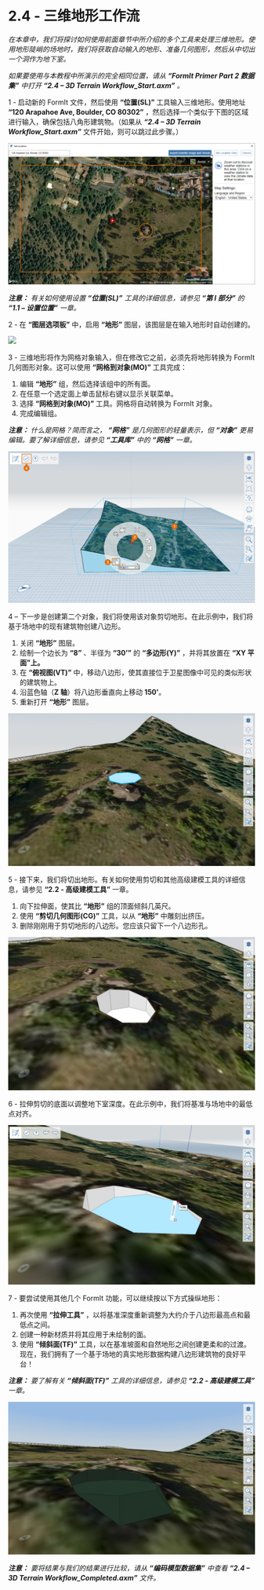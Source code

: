 # 2.4 - 三维地形工作流

_在本章中，我们将探讨如何使用前面章节中所介绍的多个工具来处理三维地形。使用地形陡峭的场地时，我们将获取自动输入的地形、准备几何图形，然后从中切出一个洞作为地下室。_

_如果要使用与本教程中所演示的完全相同位置，请从_ _**“FormIt Primer Part 2 数据集”** 中打开_ _**“2.4 – 3D Terrain Workflow\_Start.axm”**_ _。_

1 - 启动新的 FormIt 文件，然后使用 **“位置(SL)”** 工具输入三维地形。使用地址 **“120 Arapahoe Ave, Boulder, CO 80302”** ，然后选择一个类似于下图的区域进行输入，确保包括八角形建筑物。（如果从 _**“2.4 – 3D Terrain Workflow\_Start.axm”**_ 文件开始，则可以跳过此步骤。）

![](<../../.gitbook/assets/0 (10).png>)

_**注意：**_ _有关如何使用设置_ _**“位置(SL)”**_ _工具的详细信息，请参见 **“第 I 部分”** 的 **“1.1 – 设置位置”** 一章。_

2 - 在 **“图层选项板”** 中，启用 **“地形”** 图层，该图层是在输入地形时自动创建的。

![](<../../.gitbook/assets/1\_terrain-layer\_annotated (1).png>)

3 - 三维地形将作为网格对象输入，但在修改它之前，必须先将地形转换为 FormIt 几何图形对象。这可以使用 **“网格到对象(MO)”** 工具完成：

1. 编辑 **“地形”** 组，然后选择该组中的所有面。
2. 在任意一个选定面上单击鼠标右键以显示关联菜单。
3. 选择 **“网格到对象(MO)”** 工具。网格将自动转换为 FormIt 对象。
4. 完成编辑组。

_**注意：**_ _什么是网格？简而言之，_ _**“网格”**_ _是几何图形的轻量表示，但_ _**“对象”**_ _更易编辑。要了解详细信息，请参见_ _**“工具库”** 中的_ _**“网格”**_ _一章。_

![](<../../.gitbook/assets/2 (14).png>)

4 – 下一步是创建第二个对象，我们将使用该对象剪切地形。在此示例中，我们将基于场地中的现有建筑物创建八边形。

1. 关闭 **“地形”** 图层。
2. 绘制一个边长为 **“8”** 、半径为 **“30’”** 的 **“多边形(Y)”** ，并将其放置在 **“XY 平面”上。**
3. 在 **“俯视图(VT)”** 中，移动八边形，使其直接位于卫星图像中可见的类似形状的建筑物上。
4. 沿蓝色轴（**Z 轴**）将八边形垂直向上移动 **150’**。
5. 重新打开 **“地形”** 图层。

![](../../.gitbook/assets/3.jpeg)

5 - 接下来，我们将切出地形。有关如何使用剪切和其他高级建模工具的详细信息，请参见 **“2.2 - 高级建模工具”** 一章。

1. 向下拉伸面，使其比 **“地形”** 组的顶面倾斜几英尺。
2. 使用 **“剪切几何图形(CG)”** 工具，以从 **“地形”** 中雕刻出挤压。
3. 删除刚刚用于剪切地形的八边形。您应该只留下一个八边形孔。

![](<../../.gitbook/assets/4 (1).jpeg>)

6 - 拉伸剪切的底面以调整地下室深度。在此示例中，我们将基准与场地中的最低点对齐。

![](../../.gitbook/assets/5.jpeg)

7 - 要尝试使用其他几个 FormIt 功能，可以继续按以下方式操纵地形：

1. 再次使用 **“拉伸工具”** ，以将基准深度重新调整为大约介于八边形最高点和最低点之间。
2. 创建一种新材质并将其应用于未绘制的面。
3. 使用 **“倾斜面(TF)”** 工具，以在基准坡面和自然地形之间创建更柔和的过渡。现在，我们拥有了一个基于场地的真实地形数据构建八边形建筑物的良好平台！

_**注意：**_ _要了解有关_ _**“倾斜面(TF)”**_ _工具的详细信息，请参见_ _**“2.2 - 高级建模工具”** 一章。_

![](../../.gitbook/assets/6.jpeg)

_**注意：**_ _要将结果与我们的结果进行比较，请从_ _**“编码模型数据集”** 中查看_ _**“2.4 – 3D Terrain Workflow\_Completed.axm”**_ _文件。_

